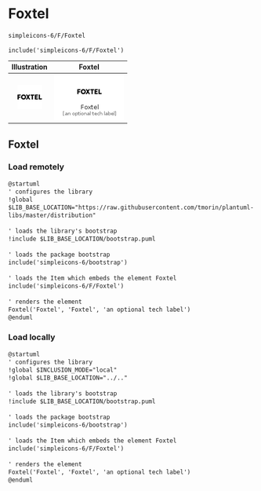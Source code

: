 # Foxtel


```text
simpleicons-6/F/Foxtel
```

```text
include('simpleicons-6/F/Foxtel')
```



| Illustration | Foxtel |
| :---: | :---: |
| ![illustration for Illustration](../../simpleicons-6/F/Foxtel.png) | ![illustration for Foxtel](../../simpleicons-6/F/Foxtel.Local.png) |




## Foxtel

### Load remotely
```plantuml
@startuml
' configures the library
!global $LIB_BASE_LOCATION="https://raw.githubusercontent.com/tmorin/plantuml-libs/master/distribution"

' loads the library's bootstrap
!include $LIB_BASE_LOCATION/bootstrap.puml

' loads the package bootstrap
include('simpleicons-6/bootstrap')

' loads the Item which embeds the element Foxtel
include('simpleicons-6/F/Foxtel')

' renders the element
Foxtel('Foxtel', 'Foxtel', 'an optional tech label')
@enduml
```

### Load locally
```plantuml
@startuml
' configures the library
!global $INCLUSION_MODE="local"
!global $LIB_BASE_LOCATION="../.."

' loads the library's bootstrap
!include $LIB_BASE_LOCATION/bootstrap.puml

' loads the package bootstrap
include('simpleicons-6/bootstrap')

' loads the Item which embeds the element Foxtel
include('simpleicons-6/F/Foxtel')

' renders the element
Foxtel('Foxtel', 'Foxtel', 'an optional tech label')
@enduml
```

